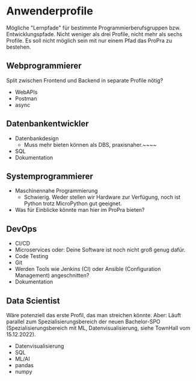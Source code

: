 # Anwenderprofile

Mögliche "Lernpfade" für bestimmte Programmierberufsgruppen bzw. Entwicklungspfade.
Nicht weniger als drei Profile, nicht mehr als sechs Profile.
Es soll nicht möglich sein mit nur einem Pfad das ProPra zu bestehen.

[//]: # (TODO: Profile entwickeln und besser beschreiben.)

## Webprogrammierer

Split zwischen Frontend und Backend in separate Profile nötig?

- WebAPIs
- Postman
- async

## Datenbankentwickler

- Datenbankdesign
  - Muss mehr bieten können als DBS, praxisnaher.~~~~
- SQL
- Dokumentation

## Systemprogrammierer

- Maschinennahe Programmierung
  - Schwierig. Weder stellen wir Hardware zur Verfügung, noch ist Python trotz MicroPython gut 
    geeignet.
- Was für Einblicke könnte man hier im ProPra bieten?

## DevOps

- CI/CD
- Microservices oder: Deine Software ist noch nicht groß genug dafür.
- Code Testing
- Git
- Werden Tools wie Jenkins (CI) oder Ansible (Configuration Management) angeschnitten?
- Dokumentation

## Data Scientist

Wäre potenziell das erste Profil, das man streichen könnte.
Aber: Läuft parallel zum Spezialisierungsbereich der neuen Bachelor-SPO (Spezialisierungsbereich 
mit ML, Datenvisualisierung, siehe TownHall vom 15.12.2022).

- Datenvisualisierung
- SQL
- ML/AI
- pandas
- numpy
